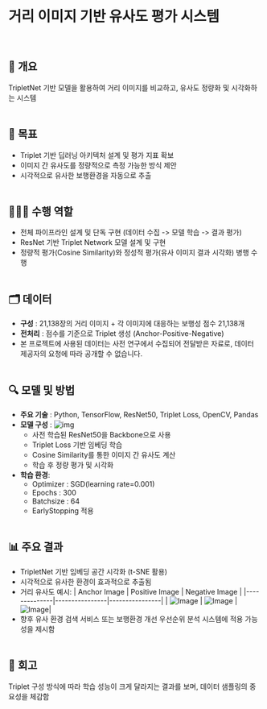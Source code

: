 # 거리 이미지 기반 유사도 평가 시스템
<br>

## 💬 개요
TripletNet 기반 모델을 활용하여 거리 이미지를 비교하고, 유사도 정량화 및 시각화하는 시스템
<br><br>

## 📌 목표
- Triplet 기반 딥러닝 아키텍처 설계 및 평가 지표 확보
- 이미지 간 유사도를 정량적으로 측정 가능한 방식 제안
- 시각적으로 유사한 보행환경을 자동으로 추출
<br><br>

## 🙋🏻‍♀️ 수행 역할
- 전체 파이프라인 설계 및 단독 구현 (데이터 수집 -> 모델 학습 -> 결과 평가)
- ResNet 기반 Triplet Network 모델 설계 및 구현
- 정량적 평가(Cosine Similarity)와 정성적 평가(유사 이미지 결과 시각화) 병행 수행
<br><br>

## 🗂️ 데이터
- **구성** : 21,138장의 거리 이미지 + 각 이미지에 대응하는 보행성 점수 21,138개
- **전처리** : 점수를 기준으로 Triplet 생성 (Anchor-Positive-Negative)
- 본 프로젝트에 사용된 데이터는 사전 연구에서 수집되어 전달받은 자료로, 데이터 제공자의 요청에 따라 공개할 수 없습니다.
<br><br>

## 🔍 모델 및 방법
- **주요 기술** : Python, TensorFlow, ResNet50, Triplet Loss, OpenCV, Pandas 
- **모델 구성** :
![img](https://github.com/user-attachments/assets/686f9316-9229-49d2-aa4a-f4a2a3aa0ffa)
  - 사전 학습된 ResNet50을 Backbone으로 사용
  - Triplet Loss 기반 임베딩 학습
  - Cosine Similarity를 통한 이미지 간 유사도 계산
  - 학습 후 정량 평가 및 시각화
- **학습 환경**:
  - Optimizer : SGD(learning rate=0.001)
  - Epochs : 300
  - Batchsize : 64
  - EarlyStopping 적용
  <br><br>

## 📊 주요 결과
- TripletNet 기반 임베딩 공간 시각화 (t-SNE 활용)
- 시각적으로 유사한 환경이 효과적으로 추출됨
- 거리 유사도 예시:
  | Anchor Image | Positive Image | Negative Image |
  |--------------|----------------|----------------|
  | ![Image](https://github.com/user-attachments/assets/ce6e2df5-8118-4cc9-a9fc-069606e6a77e) | ![Image](https://github.com/user-attachments/assets/a41ff1b8-ff16-49d6-9d0c-415c4c958dd0) |  ![Image](https://github.com/user-attachments/assets/18ecac2d-f876-456b-8c14-831dd67357fa)|
- 향후 유사 환경 검색 서비스 또는 보행환경 개선 우선순위 분석 시스템에 적용 가능성을 제시함
<br><br>

## 🔁 회고
Triplet 구성 방식에 따라 학습 성능이 크게 달라지는 결과를 보며, 데이터 샘플링의 중요성을 체감함
